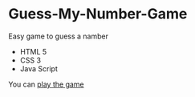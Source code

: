# Guess-My-Number-Game
Easy game to guess a namber
- HTML 5
- CSS 3
- Java Script

You can [play the game](https://yuriidiachuk.github.io/Guess-My-Number-Game/)
